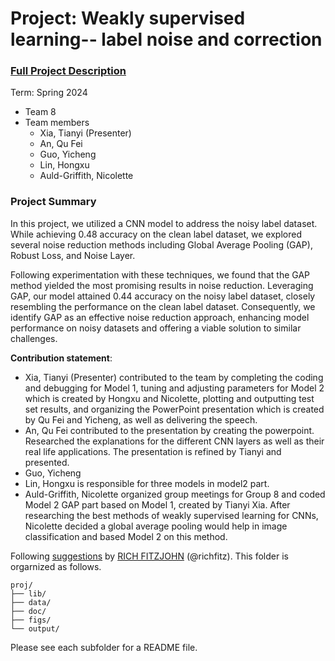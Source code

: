 # Project: Weakly supervised learning-- label noise and correction


### [Full Project Description](doc/project3_desc.md)

Term: Spring 2024

+ Team 8
+ Team members
	+ Xia, Tianyi (Presenter)
	+ An, Qu Fei
	+ Guo, Yicheng
	+ Lin, Hongxu
	+ Auld-Griffith, Nicolette

### Project Summary

In this project, we utilized a CNN model to address the noisy label dataset. While achieving 0.48 accuracy on the clean label dataset, we explored several noise reduction methods including Global Average Pooling (GAP), Robust Loss, and Noise Layer.

Following experimentation with these techniques, we found that the GAP method yielded the most promising results in noise reduction. Leveraging GAP, our model attained 0.44 accuracy on the noisy label dataset, closely resembling the performance on the clean label dataset. Consequently, we identify GAP as an effective noise reduction approach, enhancing model performance on noisy datasets and offering a viable solution to similar challenges.
	
**Contribution statement**: 
+ Xia, Tianyi (Presenter) contributed to the team by completing the coding and debugging for Model 1, tuning and adjusting parameters for Model 2 which is created by Hongxu and Nicolette, plotting and outputting test set results, and organizing the PowerPoint presentation which is created by Qu Fei and Yicheng, as well as delivering the speech.
+ An, Qu Fei contributed to the presentation by creating the powerpoint. Researched the explanations for the different CNN layers as well as their real life applications. The presentation is refined by Tianyi and presented.
+ Guo, Yicheng
+ Lin, Hongxu is responsible for three models in model2 part. 
+ Auld-Griffith, Nicolette organized group meetings for Group 8 and coded Model 2 GAP part based on Model 1, created by Tianyi Xia. After researching the best methods of weakly supervised learning for CNNs, Nicolette decided a global average pooling would help in image classification and based Model 2 on this method. 

Following [suggestions](http://nicercode.github.io/blog/2013-04-05-projects/) by [RICH FITZJOHN](http://nicercode.github.io/about/#Team) (@richfitz). This folder is orgarnized as follows.

```
proj/
├── lib/
├── data/
├── doc/
├── figs/
└── output/
```

Please see each subfolder for a README file.
